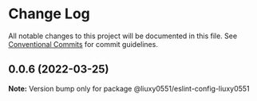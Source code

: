 # Change Log

All notable changes to this project will be documented in this file.
See [Conventional Commits](https://conventionalcommits.org) for commit guidelines.

## 0.0.6 (2022-03-25)

**Note:** Version bump only for package @liuxy0551/eslint-config-liuxy0551
